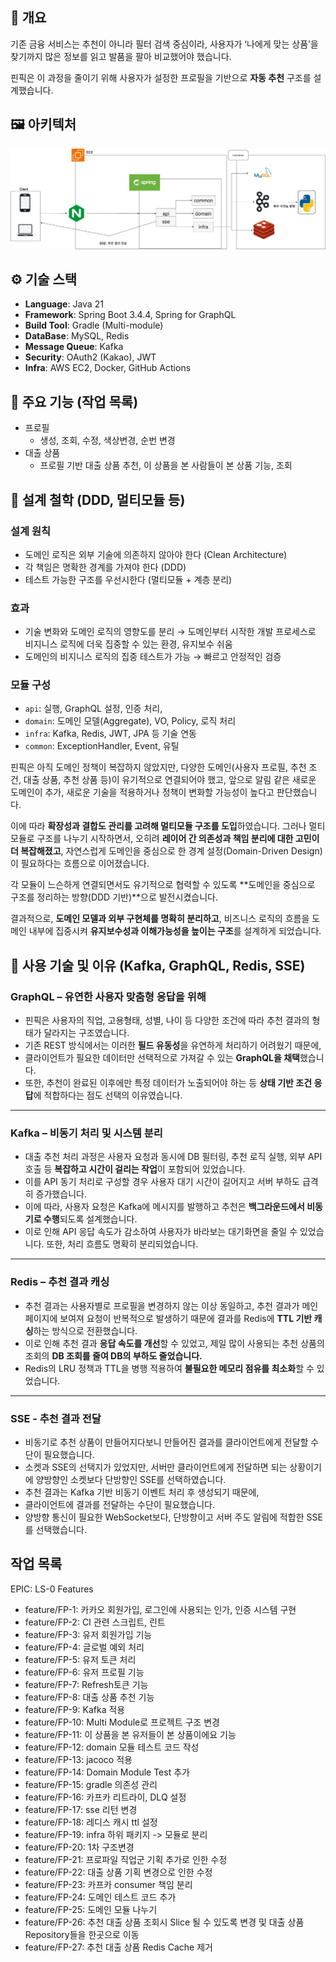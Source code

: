 ## 🧩 개요
기존 금융 서비스는 추천이 아니라 필터 검색 중심이라, 사용자가 ‘나에게 맞는 상품’을 찾기까지 많은 정보를 읽고 발품을 팔아 비교했어야 했습니다.

핀픽은 이 과정을 줄이기 위해 사용자가 설정한 프로필을 기반으로 **자동 추천** 구조를 설계했습니다.

## 🖼️ 아키텍처
![핀픽 시스템 아키텍처](images/핀픽_아키텍처.png)

## ⚙️ 기술 스택
- **Language**: Java 21
- **Framework**: Spring Boot 3.4.4, Spring for GraphQL
- **Build Tool**: Gradle (Multi-module)
- **DataBase**: MySQL, Redis
- **Message Queue**: Kafka
- **Security**: OAuth2 (Kakao), JWT
- **Infra**: AWS EC2, Docker, GitHub Actions

## 📌 주요 기능 (작업 목록)
- 프로필
  - 생성, 조회, 수정, 색상변경, 순번 변경
- 대출 상품
  - 프로필 기반 대출 상품 추천, 이 상품을 본 사람들이 본 상품 기능, 조회

## 🧠 설계 철학 (DDD, 멀티모듈 등)
### 설계 원칙

- 도메인 로직은 외부 기술에 의존하지 않아야 한다 (Clean Architecture)
- 각 책임은 명확한 경계를 가져야 한다 (DDD)
- 테스트 가능한 구조를 우선시한다 (멀티모듈 + 계층 분리)

### 효과

- 기술 변화와 도메인 로직의 영향도를 분리 → 도메인부터 시작한 개발 프로세스로 비지니스 로직에 더욱 집중할 수 있는 환경, 유지보수 쉬움
- 도메인의 비지니스 로직의 집중 테스트가 가능 → 빠르고 안정적인 검증

### 모듈 구성

- `api`: 실행, GraphQL 설정, 인증 처리,
- `domain`: 도메인 모델(Aggregate), VO, Policy, 로직 처리
- `infra`: Kafka, Redis, JWT, JPA 등 기술 연동
- `common`: ExceptionHandler, Event, 유틸

핀픽은 아직 도메인 정책이 복잡하지 않았지만, 다양한 도메인(사용자 프로필, 추천 조건, 대출 상품, 추천 상품 등)이 유기적으로 연결되어야 했고, 앞으로 알림 같은 새로운 도메인이 추가, 새로운 기술을 적용하거나 정책이 변화할 가능성이 높다고 판단했습니다.

이에 따라 **확장성과 결합도 관리를 고려해 멀티모듈 구조를 도입**하였습니다. 그러나 멀티모듈로 구조를 나누기 시작하면서, 오히려 **레이어 간 의존성과 책임 분리에 대한 고민이 더 복잡해졌고**, 자연스럽게 도메인을 중심으로 한 경계 설정(Domain-Driven Design)이 필요하다는 흐름으로 이어졌습니다.

각 모듈이 느슨하게 연결되면서도 유기적으로 협력할 수 있도록 **도메인을 중심으로 구조를 정리하는 방향(DDD 기반)**으로 발전시켰습니다.

결과적으로, **도메인 모델과 외부 구현체를 명확히 분리하고**, 비즈니스 로직의 흐름을 도메인 내부에 집중시켜 **유지보수성과 이해가능성을 높이는 구조**를 설계하게 되었습니다.

## 🔧 사용 기술 및 이유 (Kafka, GraphQL, Redis, SSE)
### GraphQL – 유연한 사용자 맞춤형 응답을 위해

- 핀픽은 사용자의 직업, 고용형태, 성별, 나이 등 다양한 조건에 따라 추천 결과의 형태가 달라지는 구조였습니다.
- 기존 REST 방식에서는 이러한 **필드 유동성**을 유연하게 처리하기 어려웠기 때문에,
- 클라이언트가 필요한 데이터만 선택적으로 가져갈 수 있는 **GraphQL을 채택**했습니다.
- 또한, 추천이 완료된 이후에만 특정 데이터가 노출되어야 하는 등 **상태 기반 조건 응답**에 적합하다는 점도 선택의 이유였습니다.

---

### Kafka – 비동기 처리 및 시스템 분리

- 대출 추천 처리 과정은 사용자 요청과 동시에 DB 필터링, 추천 로직 실행, 외부 API 호출 등 **복잡하고 시간이 걸리는 작업**이 포함되어 있었습니다.
- 이를 API 동기 처리로 구성할 경우 사용자 대기 시간이 길어지고 서버 부하도 급격히 증가했습니다.
- 이에 따라, 사용자 요청은 Kafka에 메시지를 발행하고 추천은 **백그라운드에서 비동기로 수행**되도록 설계했습니다.
- 이로 인해 API 응답 속도가 감소하여 사용자가 바라보는 대기화면을 줄일 수 있었습니다. 또한, 처리 흐름도 명확히 분리되었습니다.

---

### Redis – 추천 결과 캐싱

- 추천 결과는 사용자별로 프로필을 변경하지 않는 이상 동일하고, 추천 결과가 메인페이지에 보여져 요청이 반복적으로 발생하기 때문에 결과를 Redis에 **TTL 기반 캐싱**하는 방식으로 전환했습니다.
- 이로 인해 추천 결과 **응답 속도를 개선**할 수 있었고, 제일 많이 사용되는 추천 상품의 조회의 **DB 조회를 줄여 DB의 부하도 줄었습니다.**
- Redis의 LRU 정책과 TTL을 병행 적용하여 **불필요한 메모리 점유를 최소화**할 수 있었습니다.

---

### SSE - 추천 결과 전달

- 비동기로 추천 상품이 만들어지다보니 만들어진 결과를 클라이언트에게 전달할 수단이 필요했습니다.
- 소켓과 SSE의 선택지가 있었지만, 서버만 클라이언트에게 전달하면 되는 상황이기에 양방향인 소켓보다 단방향인 SSE를 선택하였습니다.
- 추천 결과는 Kafka 기반 비동기 이벤트 처리 후 생성되기 때문에,
- 클라이언트에 결과를 전달하는 수단이 필요했습니다.
- 양방향 통신이 필요한 WebSocket보다, 단방향이고 서버 주도 알림에 적합한 SSE를 선택했습니다.

## 작업 목록
EPIC: LS-0
Features
- feature/FP-1: 카카오 회원가입, 로그인에 사용되는 인가, 인증 시스템 구현
- feature/FP-2: CI 관련 스크립트, 린트
- feature/FP-3: 유저 회원가입 기능
- feature/FP-4: 글로벌 예외 처리
- feature/FP-5: 유저 토큰 처리
- feature/FP-6: 유저 프로필 기능
- feature/FP-7: Refresh토큰 기능
- feature/FP-8: 대출 상품 추천 기능
- feature/FP-9: Kafka 적용
- feature/FP-10: Multi Module로 프로젝트 구조 변경
- feature/FP-11: 이 상품을 본 유저들이 본 상품이에요 기능
- feature/FP-12: domain 모듈 테스트 코드 작성
- feature/FP-13: jacoco 적용
- feature/FP-14: Domain Module Test 추가
- feature/FP-15: gradle 의존성 관리
- feature/FP-16: 카프카 리트라이, DLQ 설정
- feature/FP-17: sse 리턴 변경
- feature/FP-18: 레디스 캐시 ttl 설정
- feature/FP-19: infra 하위 패키지 -> 모듈로 분리
- feature/FP-20: 1차 구조변경
- feature/FP-21: 프로파일 직업군 기획 추가로 인한 수정
- feature/FP-22: 대출 상품 기획 변경으로 인한 수정
- feature/FP-23: 카프카 consumer 책임 분리
- feature/FP-24: 도메인 테스트 코드 추가
- feature/FP-25: 도메인 모듈 나누기
- feature/FP-26: 추천 대출 상품 조회시 Slice 될 수 있도록 변경 및 대출 상품 Repository들을 한곳으로 이동
- feature/FP-27: 추천 대출 상품 Redis Cache 제거
